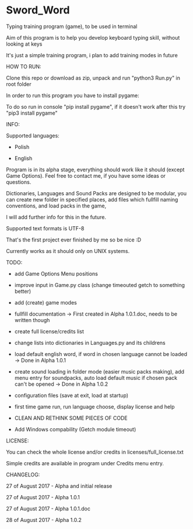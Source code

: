 # Sword_Word
Typing training program (game), to be used in terminal

Aim of this program is to help you develop keyboard typing skill, without looking at keys

It's just a simple training program, i plan to add training modes in future



HOW TO RUN:

Clone this repo or download as zip, unpack and run "python3 Run.py" in root folder

In order to run this program you have to install pygame:

To do so run in console "pip install pygame", if it doesn't work after this try "pip3 install pygame"

INFO:

Supported languages:

- Polish

- English

Program is in its alpha stage, everything should work like it should (except Game Options). Feel free to contact me, if you have some ideas or questions.

Dictionaries, Languages and Sound Packs are designed to be modular, you can create new folder in specified places, add files which fullfill naming conventions, and load packs in the game,

I will add further info for this in the future.

Supported text formats is UTF-8

That's the first project ever finished by me so be nice :D

Currently works as it should only on UNIX systems.

TODO:

- add Game Options Menu positions

- improve input in Game.py class (change timeouted getch to something better)

- add (create) game modes

- fullfill documentation  -> First created in Alpha 1.0.1.doc, needs to be written though

- create full license/credits list

- change lists into dictionaries in Languages.py and its childrens

- load default english word, if word in chosen language cannot be loaded  -> Done in Alpha 1.0.1

- create sound loading in folder mode (easier music packs making), add menu entry for soundpacks, auto load default music if chosen pack can't be opened  -> Done in Alpha 1.0.2

- configuration files (save at exit, load at startup)

- first time game run, run language choose, display license and help

- CLEAN AND RETHINK SOME PIECES OF CODE

- Add Windows compability (Getch module timeout)


LICENSE:

You can check the whole license and/or credits in licenses/full_license.txt

Simple credits are available in program under Credits menu entry.


CHANGELOG:

27 of August 2017 - Alpha and initial release 

27 of August 2017 - Alpha 1.0.1

27 of August 2017 - Alpha 1.0.1.doc

28 of August 2017 - Alpha 1.0.2
